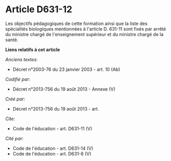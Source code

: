 # Article D631-12

Les objectifs pédagogiques de cette formation ainsi que la liste des spécialités biologiques mentionnées à l'article D.
631-11 sont fixés par arrêté du ministre chargé de l'enseignement supérieur et du ministre chargé de la santé.

**Liens relatifs à cet article**

_Anciens textes_:

  - Décret n°2003-76 du 23 janvier 2003 - art. 10 (Ab)

_Codifié par_:

  - Décret n°2013-756 du 19 août 2013 -  Annexe (V)

_Créé par_:

  - Décret n°2013-756 du 19 août 2013 - art.

_Cite_:

  - Code de l'éducation - art. D631-11 (V)

_Cité par_:

  - Code de l'éducation - art. D631-14 (V)
  - Code de l'éducation - art. D631-8 (V)
